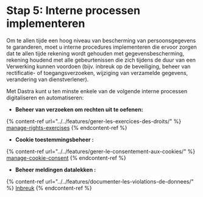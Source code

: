 # Stap 5: Interne processen implementeren



Om te allen tijde een hoog niveau van bescherming van persoonsgegevens te garanderen, moet u interne procedures implementeren die ervoor zorgen dat te allen tijde rekening wordt gehouden met gegevensbescherming, rekening houdend met alle gebeurtenissen die zich tijdens de duur van een Verwerking kunnen voordoen (bijv. inbreuk op de beveiliging, beheer van rectificatie- of toegangsverzoeken, wijziging van verzamelde gegevens, verandering van dienstverlener).

Met Dastra kunt u ten minste enkele van de volgende interne processen digitaliseren en automatiseren:

* **Beheer van verzoeken om rechten uit te oefenen:**

{% content-ref url="../../features/gerer-les-exercices-des-droits/" %}
[manage-rights-exercises](../../features/gerer-les-exercices-des-droits/)
{% endcontent-ref %}

* **Cookie toestemmingsbeheer :**

{% content-ref url="../../features/gerer-le-consentement-aux-cookies/" %}
[manage-cookie-consent](../../features/gerer-le-consentement-aux-cookies/)
{% endcontent-ref %}

* **Beheer meldingen datalekken :**

{% content-ref url="../../features/documenter-les-violations-de-donnees/" %}
[Inbreuk](../../features/documenter-les-violations-de-donnees/)
{% endcontent-ref %}